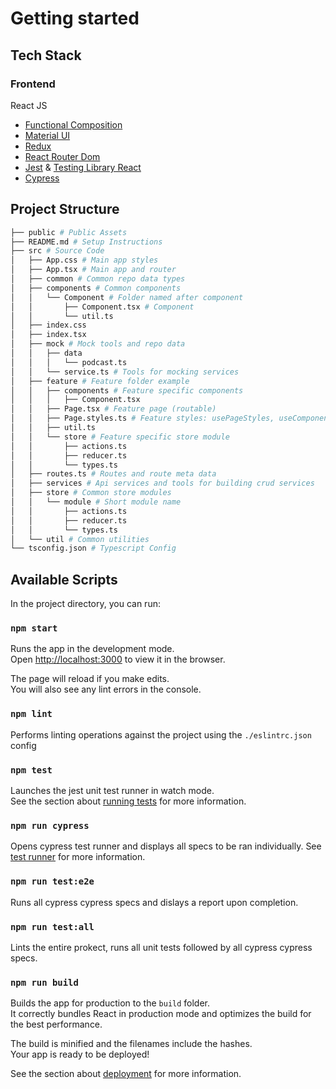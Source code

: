 # Getting started

## Tech Stack

### Frontend

React JS
  - [Functional Composition](https://reactjs.org/docs/components-and-props.html)
  - [Material UI](https://material-ui.com/)
  - [Redux](https://redux.js.org/introduction/getting-started)
  - [React Router Dom](https://reactrouter.com/web/guides/quick-start)
  - [Jest](https://jestjs.io/docs/en/getting-started) & [Testing Library React](https://testing-library.com/docs/react-testing-library/intro/)
  - [Cypress](https://docs.cypress.io/guides/overview/why-cypress.html)


## Project Structure

```sh
├── public # Public Assets
├── README.md # Setup Instructions
├── src # Source Code
│   ├── App.css # Main app styles
│   ├── App.tsx # Main app and router
│   ├── common # Common repo data types
│   ├── components # Common components
│   │   └── Component # Folder named after component
│   │       ├── Component.tsx # Component
│   │       └── util.ts
│   ├── index.css
│   ├── index.tsx
│   ├── mock # Mock tools and repo data
│   │   ├── data
│   │   │   └── podcast.ts
│   │   └── service.ts # Tools for mocking services
│   ├── feature # Feature folder example
│   │   ├── components # Feature specific components
│   │   │   ├── Component.tsx
│   │   ├── Page.tsx # Feature page (routable)
│   │   ├── Page.styles.ts # Feature styles: usePageStyles, useComponentStyles
│   │   ├── util.ts
│   │   └── store # Feature specific store module
│   │       ├── actions.ts
│   │       ├── reducer.ts
│   │       └── types.ts
│   ├── routes.ts # Routes and route meta data
│   ├── services # Api services and tools for building crud services
│   ├── store # Common store modules
│   │   └── module # Short module name
│   │       ├── actions.ts
│   │       ├── reducer.ts
│   │       └── types.ts
│   └── util # Common utilities
└── tsconfig.json # Typescript Config

```

## Available Scripts

In the project directory, you can run:

### `npm start`

Runs the app in the development mode.\
Open [http://localhost:3000](http://localhost:3000) to view it in the browser.

The page will reload if you make edits.\
You will also see any lint errors in the console.

### `npm lint`

Performs linting operations against the project using the `./eslintrc.json` config

### `npm test`

Launches the jest unit test runner in watch mode.\
See the section about [running tests](https://facebook.github.io/create-react-app/docs/running-tests) for more information.

### `npm run cypress`

Opens cypress test runner and displays all specs to be ran individually.
See [test runner](https://docs.cypress.io/guides/core-concepts/test-runner.html#Overview) for more information.

### `npm run test:e2e`

Runs all cypress cypress specs and dislays a report upon completion.

### `npm run test:all`

Lints the entire prokect, runs all unit tests followed by all cypress cypress specs.

### `npm run build`

Builds the app for production to the `build` folder.\
It correctly bundles React in production mode and optimizes the build for the best performance.

The build is minified and the filenames include the hashes.\
Your app is ready to be deployed!

See the section about [deployment](https://facebook.github.io/create-react-app/docs/deployment) for more information.

